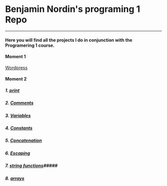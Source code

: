 #  Benjamin Nordin's programing 1 Repo #

***

#### Here you will find all the projects I do in conjunction with the Programering 1 course. ####

#### Moment 1 ####

[Wordpress](https://wp.benjaminnordin.se/)

#### Moment 2 ####
##### 1. [print](./moment2/print/code.md) #####
##### 2. [Comments](./moment2/comments/code.md) #####
##### 3. [Variables](./moment2/variables/code.md) #####
##### 4. [Constants](./moment2/constants/code.md) #####
##### 5. [Concatenation](./moment2/concatenation/code.md) #####
##### 6. [Escaping](./moment2/escape/code.md) #####
##### 7. [string functions](./moment2/stringfunc/code.md)#####
##### 8. [arrays](./moment2/arrays/code.md) #####
